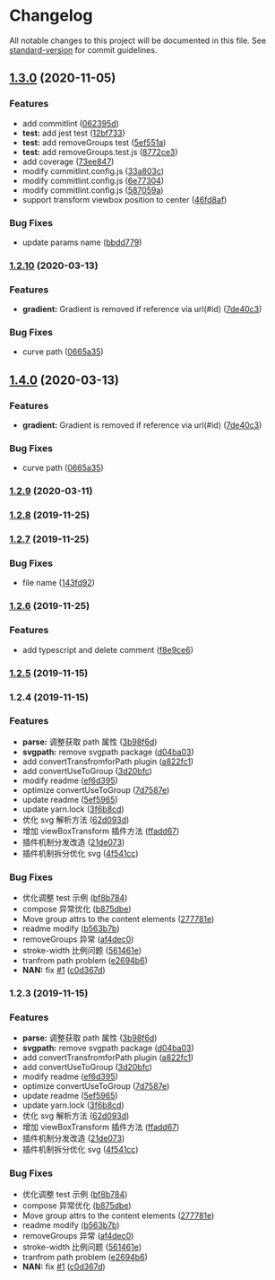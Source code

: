 # Changelog

All notable changes to this project will be documented in this file. See [standard-version](https://github.com/conventional-changelog/standard-version) for commit guidelines.

## [1.3.0](https://github.com/pfan123/convertpath/compare/v1.2.10...v1.3.0) (2020-11-05)

### Features

- add commitlint ([062395d](https://github.com/pfan123/convertpath/commit/062395dd1ee497d74d3bd4a9c2c2331e3bcce790))
- **test:** add jest test ([12bf733](https://github.com/pfan123/convertpath/commit/12bf733aebdaadea5f940c65845a5b61986e8985))
- **test:** add removeGroups test ([5ef551a](https://github.com/pfan123/convertpath/commit/5ef551af85b4e39b8eed3f51887c9d09d5647f32))
- **test:** add removeGroups.test.js ([8772ce3](https://github.com/pfan123/convertpath/commit/8772ce309089392028fc8a14b7d9123e386c306c))
- add coverage ([73ee847](https://github.com/pfan123/convertpath/commit/73ee8476d1237657d8fd8e9e1a4498e73971c8e8))
- modify commitlint.config.js ([33a803c](https://github.com/pfan123/convertpath/commit/33a803c616519fe12b0d0e903e93f02ba1768e62))
- modify commitlint.config.js ([6e77304](https://github.com/pfan123/convertpath/commit/6e77304eaf2a0e6efd6e4294613b25605b6851aa))
- modify commitlint.config.js ([587059a](https://github.com/pfan123/convertpath/commit/587059a6b3c7aa2e4b50462dcc9ff4e907722075))
- support transform viewbox position to center ([46fd8af](https://github.com/pfan123/convertpath/commit/46fd8af0104939759f4c7b8173f066d866f3089a))

### Bug Fixes

- update params name ([bbdd779](https://github.com/pfan123/convertpath/commit/bbdd779c76588a4df63af77d6939c7c02a2681da))

### [1.2.10](https://github.com/pfan123/convertpath/compare/v1.2.9...v1.2.10) (2020-03-13)

### Features

- **gradient:** Gradient is removed if reference via url(#id) ([7de40c3](https://github.com/pfan123/convertpath/commit/7de40c392fa706834fb23b0db1f4eb0213342538))

### Bug Fixes

- curve path ([0665a35](https://github.com/pfan123/convertpath/commit/0665a35d66d9823cf438729aa7cc10b6670c053d))

## [1.4.0](https://github.com/pfan123/convertpath/compare/v1.2.9...v1.4.0) (2020-03-13)

### Features

- **gradient:** Gradient is removed if reference via url(#id) ([7de40c3](https://github.com/pfan123/convertpath/commit/7de40c392fa706834fb23b0db1f4eb0213342538))

### Bug Fixes

- curve path ([0665a35](https://github.com/pfan123/convertpath/commit/0665a35d66d9823cf438729aa7cc10b6670c053d))

### [1.2.9](https://github.com/pfan123/convertpath/compare/v1.2.8...v1.2.9) (2020-03-11)

### [1.2.8](https://github.com/pfan123/convertpath/compare/v1.2.7...v1.2.8) (2019-11-25)

### [1.2.7](https://github.com/pfan123/convertpath/compare/v1.2.6...v1.2.7) (2019-11-25)

### Bug Fixes

- file name ([143fd92](https://github.com/pfan123/convertpath/commit/143fd921ef3d76524dc634ce4c4d091e1189b940))

### [1.2.6](https://github.com/pfan123/convertpath/compare/v1.2.5...v1.2.6) (2019-11-25)

### Features

- add typescript and delete comment ([f8e9ce6](https://github.com/pfan123/convertpath/commit/f8e9ce6c862a791775689f15923b54948d828a7f))

### [1.2.5](https://github.com/pfan123/convertpath/compare/v1.2.4...v1.2.5) (2019-11-15)

### 1.2.4 (2019-11-15)

### Features

- **parse:** 调整获取 path 属性 ([3b98f6d](https://github.com/pfan123/convertpath/commit/3b98f6d28f36ed02a9b99fcac3aa58ef22e6a8a3))
- **svgpath:** remove svgpath package ([d04ba03](https://github.com/pfan123/convertpath/commit/d04ba03bda7a59e64c15f00cfa2d03287623914e))
- add convertTransfromforPath plugin ([a822fc1](https://github.com/pfan123/convertpath/commit/a822fc18d4f6e3f415d8477ff7d90ce25709ad6c))
- add convertUseToGroup ([3d20bfc](https://github.com/pfan123/convertpath/commit/3d20bfcb12cfa550e6e6e6a5724b0f92215d6bd4))
- modify readme ([ef6d395](https://github.com/pfan123/convertpath/commit/ef6d39523c0c11ded2dab64fe16410bcded5974f))
- optimize convertUseToGroup ([7d7587e](https://github.com/pfan123/convertpath/commit/7d7587e5ef7c1849c6e524b300622f80f37c78c5))
- update readme ([5ef5965](https://github.com/pfan123/convertpath/commit/5ef5965e5edf5b0ad556e8d44f0029d65e857906))
- update yarn.lock ([3f6b8cd](https://github.com/pfan123/convertpath/commit/3f6b8cdcf61b484943ad29347cf62446d6c74d83))
- 优化 svg 解析方法 ([62d093d](https://github.com/pfan123/convertpath/commit/62d093d5fadf62d6a7cec50d9cac0c7717c18a6f))
- 增加 viewBoxTransform 插件方法 ([ffadd67](https://github.com/pfan123/convertpath/commit/ffadd67b48ac71b41bee753903ae6db1a1b100f5))
- 插件机制分发改造 ([21de073](https://github.com/pfan123/convertpath/commit/21de0738b2d77c34917d17d765cee1deebbd4f68))
- 插件机制拆分优化 svg ([4f541cc](https://github.com/pfan123/convertpath/commit/4f541cc2cd010694b5e037d20e40cb4be141a39f))

### Bug Fixes

- 优化调整 test 示例 ([bf8b784](https://github.com/pfan123/convertpath/commit/bf8b784c12b135acbe8ab6172b2ee7f700cf9c09))
- compose 异常优化 ([b875dbe](https://github.com/pfan123/convertpath/commit/b875dbed63b9d17f0a8348efbd98f02bfa0afd78))
- Move group attrs to the content elements ([277781e](https://github.com/pfan123/convertpath/commit/277781e790e2b4b997d8926c88fe54f49628a46b))
- readme modify ([b563b7b](https://github.com/pfan123/convertpath/commit/b563b7b7ce56d0ee909c9c4e159bf994eca93a0b))
- removeGroups 异常 ([af4dec0](https://github.com/pfan123/convertpath/commit/af4dec05b9f091c1ba9f5a759efd79b7beeed731))
- stroke-width 比例问题 ([561461e](https://github.com/pfan123/convertpath/commit/561461e4d69f97da6767de686a65101bddcc3327))
- tranfrom path problem ([e2694b6](https://github.com/pfan123/convertpath/commit/e2694b683007c7aeda7e2685d930a85abc1334b6))
- **NAN:** fix [#1](https://github.com/pfan123/convertpath/issues/1) ([c0d367d](https://github.com/pfan123/convertpath/commit/c0d367d0c4c578cc0c3519bac831cbe702466bcf))

### 1.2.3 (2019-11-15)

### Features

- **parse:** 调整获取 path 属性 ([3b98f6d](https://github.com/pfan123/convertpath/commit/3b98f6d28f36ed02a9b99fcac3aa58ef22e6a8a3))
- **svgpath:** remove svgpath package ([d04ba03](https://github.com/pfan123/convertpath/commit/d04ba03bda7a59e64c15f00cfa2d03287623914e))
- add convertTransfromforPath plugin ([a822fc1](https://github.com/pfan123/convertpath/commit/a822fc18d4f6e3f415d8477ff7d90ce25709ad6c))
- add convertUseToGroup ([3d20bfc](https://github.com/pfan123/convertpath/commit/3d20bfcb12cfa550e6e6e6a5724b0f92215d6bd4))
- modify readme ([ef6d395](https://github.com/pfan123/convertpath/commit/ef6d39523c0c11ded2dab64fe16410bcded5974f))
- optimize convertUseToGroup ([7d7587e](https://github.com/pfan123/convertpath/commit/7d7587e5ef7c1849c6e524b300622f80f37c78c5))
- update readme ([5ef5965](https://github.com/pfan123/convertpath/commit/5ef5965e5edf5b0ad556e8d44f0029d65e857906))
- update yarn.lock ([3f6b8cd](https://github.com/pfan123/convertpath/commit/3f6b8cdcf61b484943ad29347cf62446d6c74d83))
- 优化 svg 解析方法 ([62d093d](https://github.com/pfan123/convertpath/commit/62d093d5fadf62d6a7cec50d9cac0c7717c18a6f))
- 增加 viewBoxTransform 插件方法 ([ffadd67](https://github.com/pfan123/convertpath/commit/ffadd67b48ac71b41bee753903ae6db1a1b100f5))
- 插件机制分发改造 ([21de073](https://github.com/pfan123/convertpath/commit/21de0738b2d77c34917d17d765cee1deebbd4f68))
- 插件机制拆分优化 svg ([4f541cc](https://github.com/pfan123/convertpath/commit/4f541cc2cd010694b5e037d20e40cb4be141a39f))

### Bug Fixes

- 优化调整 test 示例 ([bf8b784](https://github.com/pfan123/convertpath/commit/bf8b784c12b135acbe8ab6172b2ee7f700cf9c09))
- compose 异常优化 ([b875dbe](https://github.com/pfan123/convertpath/commit/b875dbed63b9d17f0a8348efbd98f02bfa0afd78))
- Move group attrs to the content elements ([277781e](https://github.com/pfan123/convertpath/commit/277781e790e2b4b997d8926c88fe54f49628a46b))
- readme modify ([b563b7b](https://github.com/pfan123/convertpath/commit/b563b7b7ce56d0ee909c9c4e159bf994eca93a0b))
- removeGroups 异常 ([af4dec0](https://github.com/pfan123/convertpath/commit/af4dec05b9f091c1ba9f5a759efd79b7beeed731))
- stroke-width 比例问题 ([561461e](https://github.com/pfan123/convertpath/commit/561461e4d69f97da6767de686a65101bddcc3327))
- tranfrom path problem ([e2694b6](https://github.com/pfan123/convertpath/commit/e2694b683007c7aeda7e2685d930a85abc1334b6))
- **NAN:** fix [#1](https://github.com/pfan123/convertpath/issues/1) ([c0d367d](https://github.com/pfan123/convertpath/commit/c0d367d0c4c578cc0c3519bac831cbe702466bcf))

